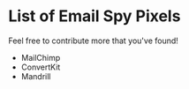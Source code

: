 # List of Email Spy Pixels

Feel free to contribute more that you've found!

* MailChimp
* ConvertKit
* Mandrill
